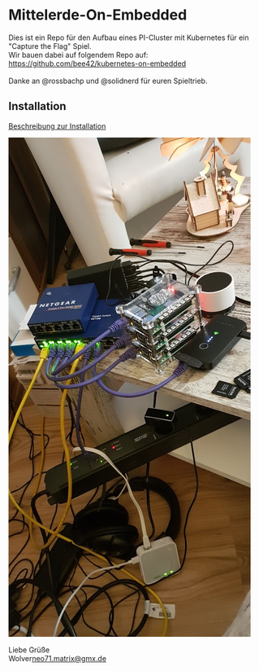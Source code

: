 # Mittelerde-On-Embedded

Dies ist ein Repo für den Aufbau eines PI-Cluster mit Kubernetes für ein "Capture the Flag" Spiel. \
Wir bauen dabei auf folgendem Repo auf: https://github.com/bee42/kubernetes-on-embedded \
\
Danke an @rossbachp und @solidnerd für euren Spieltrieb.


## Installation

[Beschreibung zur Installation](https://github.com/bee42/kubernetes-on-embedded) 

![RPI Systemdesign:](pictures/20190106_202519.jpg)

Liebe Grüße</br>
Wolver<neo71.matrix@gmx.de>
